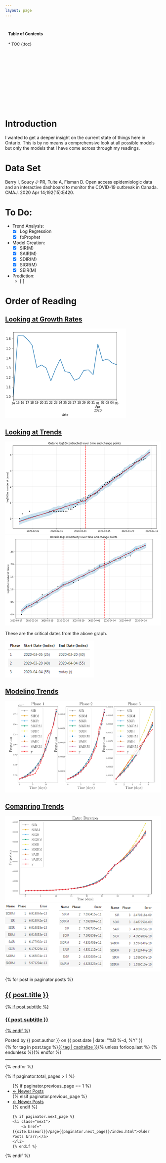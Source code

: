 ```yaml
---
layout: page
---
```




<div class="float-left">
<div class="recentpost" style="padding: 10px; font-size: small;height: 250px;overflow-y: scroll;">
<div id="inline_toc" markdown="1">
<h4>Table of Contents</h4>
* TOC
{:toc}
</div>
</div>
</div>




# Introduction
I wanted to get a deeper insight on the current state of things here in Ontario.  This is by no means a comprehensive look at all possible models but only the models that I have come across through my readings.

# Data Set
Berry I, Soucy J-PR, Tuite A, Fisman D. Open access epidemiologic data and an interactive dashboard to monitor the COVID-19 outbreak in Canada. CMAJ. 2020 Apr 14;192(15):E420.

# To Do:

- Trend Analysis:
    - [x] Log Regression
    - [x] fbProphet

- Model Creation:
    - [x] SIR(M)
    - [x] SAIR(M)
    - [x] SDIR(M)
    - [x] SIGR(M)
    - [x] SEIR(M)

- Prediction:
    - [ ] 


# Order of Reading

## [Looking at Growth Rates](https://github.com/mgaringoDev/myOntarioCovidModelTrendAnalysis/blob/master/notebooks/GrowthFactor.ipynb)
![](https://raw.githubusercontent.com/mgaringoDev/myOntarioCovidModelTrendAnalysis/master/imgs/weeklyGrowthFactor.PNG)

## [Looking at Trends](https://github.com/mgaringoDev/myOntarioCovidModelTrendAnalysis/blob/master/notebooks/TrendLines_fbprophet.ipynb)
![](https://raw.githubusercontent.com/mgaringoDev/myOntarioCovidModelTrendAnalysis/master/imgs/trendAnalysis_1.PNG)
![](https://raw.githubusercontent.com/mgaringoDev/myOntarioCovidModelTrendAnalysis/master/imgs/trendAnalysis_2.PNG)

These are the critical dates from the above graph.

![](https://raw.githubusercontent.com/mgaringoDev/myOntarioCovidModelTrendAnalysis/master/imgs/criticalDates.PNG)

## [Modeling Trends](https://github.com/mgaringoDev/myOntarioCovidModelTrendAnalysis/blob/master/notebooks/ModelComparison.ipynb)
![](https://raw.githubusercontent.com/mgaringoDev/myOntarioCovidModelTrendAnalysis/master/imgs/3PhaseModelComparison.PNG)


## [Comapring Trends](https://github.com/mgaringoDev/myOntarioCovidModelTrendAnalysis/blob/master/notebooks/ModelComparison.ipynb)
![](https://raw.githubusercontent.com/mgaringoDev/myOntarioCovidModelTrendAnalysis/master/imgs/entireTimeModelComparison.PNG)
![](https://raw.githubusercontent.com/mgaringoDev/myOntarioCovidModelTrendAnalysis/master/imgs/modelErrorComparison.png)


{% for post in paginator.posts %}
<div class="post-preview">
    <a href="{{ post.url | prepend: site.baseurl }}">
        <h2 class="post-title">            {{ post.title }}
        </h2>
        {% if post.subtitle %}
        <h3 class="post-subtitle">
            {{ post.subtitle }}
        </h3>
        {% endif %}
    </a>
    <p class="post-meta" style="margin-bottom:5px">Posted by {{ post.author }} on {{ post.date | date: "%B %-d, %Y" }}</p>
    <div class="notepad-index-post-tags" style="">
        {% for tag in post.tags %}<a href="{{ site.baseurl }}/search/index.html#{{ tag | cgi_encode }}" title="Other posts from the {{ tag | capitalize }} tag">{{ tag | capitalize }}</a>{% unless forloop.last %}&nbsp;{% endunless %}{% endfor %}
    </div>
</div>
<hr>
{% endfor %}

<!-- Pager -->
{% if paginator.total_pages > 1 %}
<ul class="pager">
    {% if paginator.previous_page == 1 %}
    <li class="previous">
        <a href="{{site.baseurl}}/index.html">&larr; Newer Posts</a>
    </li>
    {% elsif paginator.previous_page %}
    <li class="previous">
        <a href="{{site.baseurl}}/page{{paginator.previous_page}}/index.html">&larr; Newer Posts</a>
    </li>
    {% endif %}

    {% if paginator.next_page %}
    <li class="next">
        <a href="{{site.baseurl}}/page{{paginator.next_page}}/index.html">Older Posts &rarr;</a>
    </li>
    {% endif %}
</ul>
{% endif %}

